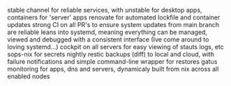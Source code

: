 stable channel for reliable services, with unstable for desktop apps, containers for 'server' apps
renovate for automated lockfile and container updates
strong CI on all PR's to ensure system updates from main branch are reliable
leans into systemd, meaning everything can be managed, viewed and debugged with a consistent interface (Ive come around to loving systemd...)
cockpit on all servers for easy viewing of stauts logs, etc
sops-nix for secrets
nightly restic backups (diff) to local and cloud, with failure notifications and simple command-line wrapper for restores
gatus monitoring for apps, dns and servers, dynamicaly built from nix across all enabled nodes
